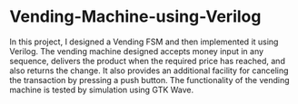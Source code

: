 # Vending-Machine-using-Verilog
In this project, I designed a Vending FSM and then implemented it using Verilog. The vending machine designed accepts money input in any sequence, delivers the product when the required price has reached, and also returns the change. It also provides an additional facility for canceling the transaction by pressing a push button. The functionality of the vending machine is tested by simulation using GTK Wave.
